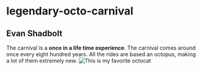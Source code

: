 # legendary-octo-carnival
## Evan Shadbolt
The carnival is a **once in a life time experience**. The carnival comes around once every eight hundred years. All the rides are based an octopus, making a lot of them extremely new.
![This is my favorite octocat](https://octodex.github.com/images/bear-cavalry.png)
